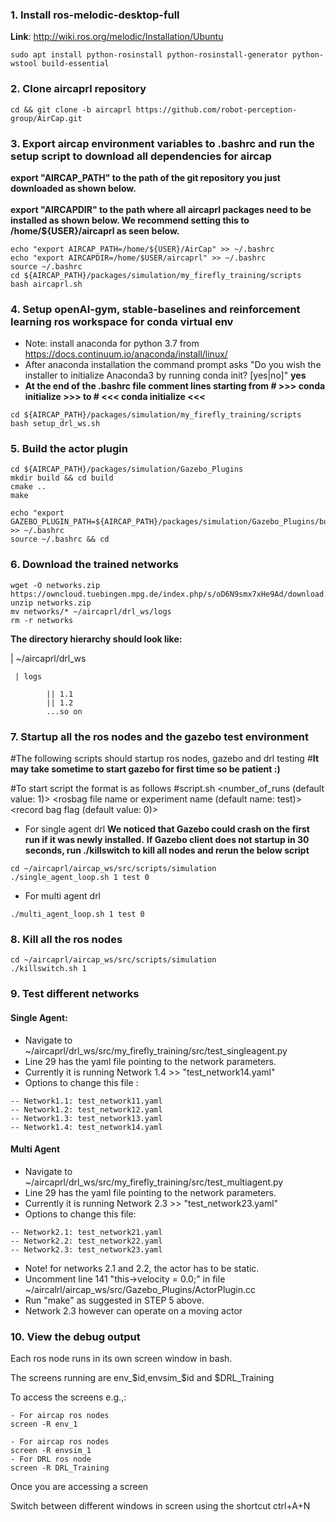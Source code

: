 

### 1. Install ros-melodic-desktop-full
**Link**:
http://wiki.ros.org/melodic/Installation/Ubuntu
```
sudo apt install python-rosinstall python-rosinstall-generator python-wstool build-essential
```

### 2. Clone aircaprl repository
```
cd && git clone -b aircaprl https://github.com/robot-perception-group/AirCap.git
```

### 3. Export aircap environment variables to .bashrc and run the setup script to download all dependencies for aircap
**export "AIRCAP_PATH" to the path of the git repository you just downloaded as shown below.**<br/>  
**export "AIRCAPDIR" to the path where all aircaprl packages need to be installed as shown below. We recommend setting this to  /home/${USER}/aircaprl as seen below.**  
```
echo "export AIRCAP_PATH=/home/${USER}/AirCap" >> ~/.bashrc
echo "export AIRCAPDIR=/home/$USER/aircaprl" >> ~/.bashrc
source ~/.bashrc
cd ${AIRCAP_PATH}/packages/simulation/my_firefly_training/scripts
bash aircaprl.sh
```

### 4. Setup openAI-gym, stable-baselines and reinforcement learning ros workspace for conda virtual env
- Note: install anaconda for python 3.7 from https://docs.continuum.io/anaconda/install/linux/ 
- After anaconda installation the command prompt asks "Do you wish the installer to initialize Anaconda3 by running conda init? [yes|no]" **yes**
- **At the end of the .bashrc file comment lines starting from # >>> conda initialize >>> to # <<< conda initialize <<<**

```
cd ${AIRCAP_PATH}/packages/simulation/my_firefly_training/scripts
bash setup_drl_ws.sh
```

### 5. Build the actor plugin
```
cd ${AIRCAP_PATH}/packages/simulation/Gazebo_Plugins
mkdir build && cd build
cmake ..
make 
```
```
echo "export GAZEBO_PLUGIN_PATH=${AIRCAP_PATH}/packages/simulation/Gazebo_Plugins/build" >> ~/.bashrc
source ~/.bashrc && cd
```

### 6. Download the trained networks
```
wget -O networks.zip https://owncloud.tuebingen.mpg.de/index.php/s/oD6N9smx7xHe9Ad/download
unzip networks.zip
mv networks/* ~/aircaprl/drl_ws/logs
rm -r networks
```

**The directory hierarchy should look like:**

| ~/aircaprl/drl_ws 

     | logs

            || 1.1
            || 1.2
            ...so on
  

### 7. Startup all the ros nodes and the gazebo test environment

#The following scripts should startup ros nodes, gazebo and drl testing
#**It may take sometime to start gazebo for first time so be patient :)** 


#To start script the format is as follows
#script.sh  <number_of_runs (default value: 1)> <rosbag file name or experiment name (default name: test)> <record bag flag (default value: 0)>
- For single agent drl
**We noticed that Gazebo could crash on the first run if it was newly installed.**
**If Gazebo client does not startup in 30 seconds, run ./killswitch to kill all nodes and rerun the below script**
```
cd ~/aircaprl/aircap_ws/src/scripts/simulation
./single_agent_loop.sh 1 test 0
```

- For multi agent drl
```
./multi_agent_loop.sh 1 test 0
```


### 8. Kill all the ros nodes
```
cd ~/aircaprl/aircap_ws/src/scripts/simulation
./killswitch.sh 1
```

### 9. Test different networks
#### Single Agent:

- Navigate to ~/aircaprl/drl_ws/src/my_firefly_training/src/test_singleagent.py
- Line 29 has the yaml file pointing to the network parameters. 
- Currently it is running Network 1.4 >> "test_network14.yaml"
- Options to change this file :
```
-- Network1.1: test_network11.yaml
-- Network1.2: test_network12.yaml
-- Network1.3: test_network13.yaml
-- Network1.4: test_network14.yaml
```

#### Multi Agent
- Navigate to ~/aircaprl/drl_ws/src/my_firefly_training/src/test_multiagent.py
- Line 29 has the yaml file pointing to the network parameters. 
- Currently it is running Network 2.3 >> "test_network23.yaml"
- Options to change this file:
```
-- Network2.1: test_network21.yaml
-- Network2.2: test_network22.yaml
-- Network2.3: test_network23.yaml
```
- Note! for networks 2.1 and 2.2, the actor has to be static. 
- Uncomment line 141 "this->velocity  = 0.0;" in file ~/aircalrl/aircap_ws/src/Gazebo_Plugins/ActorPlugin.cc
- Run "make" as suggested in STEP 5 above. 
- Network 2.3 however can operate on a moving actor


### 10. View the debug output 
Each ros node runs in its own screen window in bash.

The screens running are env_$id,envsim_$id and $DRL_Training

To access the screens e.g.,:
```
- For aircap ros nodes
screen -R env_1

- For aircap ros nodes
screen -R envsim_1
- For DRL ros node
screen -R DRL_Training
```

Once you are accessing a screen

Switch between different windows in screen using the shortcut ctrl+A+N
